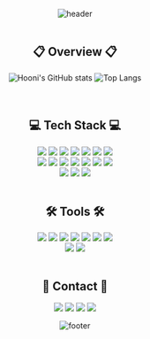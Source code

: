 <div align="center">
    
![header](https://capsule-render.vercel.app/api?type=cylinder&color=00A9FF&height=100&section=header&text=Welcome%20to%20Seungzzok's%20Github!&fontSize=30&fontColor=ffffff&animation=fadeIn)
<br>
<br>

## 📋 Overview 📋
![Hooni's GitHub stats](https://github-readme-stats.vercel.app/api?username=seungzzok&show_icons=true&theme=default)
![Top Langs](https://github-readme-stats.vercel.app/api/top-langs/?username=seungzzok)
<br>
<br>
<br>

## 💻 Tech Stack 💻
<img src="https://img.shields.io/badge/React-61DAFB?style=flat&logo=react&logoColor=white"/>
<img src="https://img.shields.io/badge/Next-000000?style=flat&logo=nextdotjs&logoColor=white"/>
<img src="https://img.shields.io/badge/HTML-E34F26?style=flat&logo=HTML5&logoColor=white"/>
<img src="https://img.shields.io/badge/CSS-1572B6?style=flat&logo=CSS3&logoColor=white"/>
<img src="https://img.shields.io/badge/JavaScript-F7DF1E?style=flat&logo=JavaScript&logoColor=white"/> 
<img src="https://img.shields.io/badge/TypeScript-3178C6?style=flat&logo=TypeScript&logoColor=white"/> 
<img src="https://img.shields.io/badge/Kotlin-7F52FF?style=flat&logo=kotlin&logoColor=white"/> 
<br>

<img src="https://img.shields.io/badge/StyledComponents-DB7093?style=flat&logo=StyledComponents&logoColor=white"/>  
<img src="https://img.shields.io/badge/Tailwind-06B6D4?style=flat&logo=TailwindCSS&logoColor=white"/> 
<img src="https://img.shields.io/badge/Recoil-0075EB?style=flat&logo=Recoil&logoColor=white"/> 
<img src="https://img.shields.io/badge/Axios-5A29E4?style=flat&logo=axios&logoColor=white"/> 
<img src="https://img.shields.io/badge/Graphql-E10098?style=flat&logo=graphql&logoColor=white"/> 
<img src="https://img.shields.io/badge/Npm-CB3837?style=flat&logo=npm&logoColor=white"/> 
<img src="https://img.shields.io/badge/Yarn-2C8EBB?style=flat&logo=yarn&logoColor=white"/> 
<br>

<img src="https://img.shields.io/badge/ESLint-4B32C3?style=flat&logo=ESLint&logoColor=white"/> 
<img src="https://img.shields.io/badge/Prettier-F7B93E?style=flat&logo=prettier&logoColor=white"/> 
<img src="https://img.shields.io/badge/Vercel-000000?style=flat&logo=vercel&logoColor=white"/> 
<br>
<br>

## 🛠️ Tools 🛠️
<img src="https://img.shields.io/badge/Git-F05032?style=flat&logo=git&logoColor=white">
<img src="https://img.shields.io/badge/Github-181717?style=flat&logo=github&logoColor=white">
<img src="https://img.shields.io/badge/GitLab-FC6D26?style=flat&logo=GitLab&logoColor=white">
<img src="https://img.shields.io/badge/Notion-000000?style=flat&logo=notion&logoColor=white">
<img src="https://img.shields.io/badge/Discord-5865F2?style=flat&logo=Discord&logoColor=white">
<img src="https://img.shields.io/badge/Slack-4A154B?style=flat&logo=Slack&logoColor=white">
<img src="https://img.shields.io/badge/Swagger-85EA2D?style=flat-square&logo=Swagger&logoColor=white"/> 
<br>

<img src="https://img.shields.io/badge/Visual Studio Code-007ACC?style=flat&logo=Visual%20Studio%20Code&logoColor=white">
<img src="https://img.shields.io/badge/Android Studio-3DDC84?style=flat&logo=Android Studio&logoColor=white">
<br>
<br>


## 💌 Contact 💌
<a href="mailto:kimmyunghwan0314@gmail.com"><img src="https://img.shields.io/badge/Gmail-d14836?style=flat&logo=Gmail&logoColor=white&link=mailto:tokykj515@gmail.com"/></a>
<a href="mailto:ki2684@naver.com"><img src="https://img.shields.io/badge/Naver-03C75A?style=flat&logo=Naver&logoColor=white&link=mailto:tokykj515@naver.com"/></a>
<img src="https://img.shields.io/badge/KakaoTalk-FFCD00?style=flat&logoColor=white&logo=KakaoTalk">
<a href="https://www.instagram.com/s_h0o0ni"><img src="https://img.shields.io/badge/Instagram-E4405F?style=flat&logo=Instagram&logoColor=white"></a>

![footer](https://capsule-render.vercel.app/api?type=Waving&color=00A9FF&height=80&section=footer)

</div>
